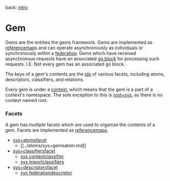 back: [intro](../intro.md#Basics)

# Gem

Gems are the entities the gems framework. Gems are implemented as [referencemap](referencemap.md)s and can operate asynchronously as individuals or synchronously within a [federation](federation.md). Gems which have received asynchronous requests have an associated [go block](goblock.md) for processing such requests. I.E. Not every gem has an associated go block.

The keys of a gem's contents are the [ids](id.md) of various facets,  including atoms, descriptors, classifiers, and relations.

Every gem is under a [context](context.md), which means that the gem is a part of a context's namespace. The sole exception to this is [root+sys](gems/root+sys.md), as there is no context named root.

### Facets

A gem has multiple facets which are used to organize the contents of a gem. Facets are implemented as [referencemaps](referencemap.md).

- [sys+atomsfacet](../facets/sys+atomsfacet.md)
  - [[../atoms/sys+gemsatom.md]]
- [sys+classifiersfacet](../facets/sys+classifiersfacet.md)
  - [sys contextclassifier](../facets/sys+classifiersfacet.md#sys%20contextclassifier)
  - [sys importclassifiers](../facets/sys+classifiersfacet.md#sys%20importclassifiers)
- [sys+descriptorsfacet](../facets/sys+descriptorsfacet.md)
  - [sys federationdescriptor](../facets/sys+descriptorsfacet.md#sys%20federationdescriptor)